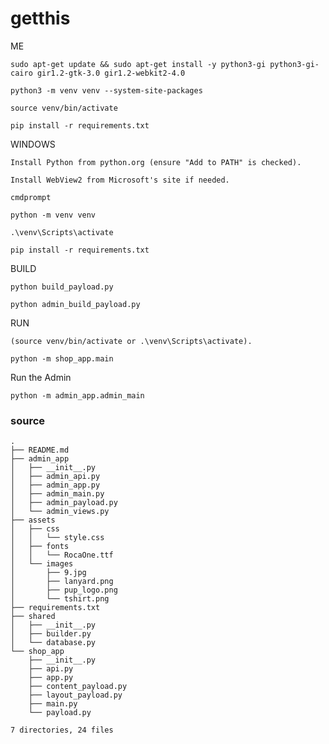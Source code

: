# getthis

ME

    sudo apt-get update && sudo apt-get install -y python3-gi python3-gi-cairo gir1.2-gtk-3.0 gir1.2-webkit2-4.0

    python3 -m venv venv --system-site-packages

    source venv/bin/activate

    pip install -r requirements.txt

WINDOWS

    Install Python from python.org (ensure "Add to PATH" is checked).

    Install WebView2 from Microsoft's site if needed.

    cmdprompt

    python -m venv venv

    .\venv\Scripts\activate

    pip install -r requirements.txt

BUILD


    python build_payload.py

    python admin_build_payload.py

RUN

    (source venv/bin/activate or .\venv\Scripts\activate).

    python -m shop_app.main

Run the Admin

    python -m admin_app.admin_main




### source

```
.
├── README.md
├── admin_app
│   ├── __init__.py
│   ├── admin_api.py
│   ├── admin_app.py
│   ├── admin_main.py
│   ├── admin_payload.py
│   └── admin_views.py
├── assets
│   ├── css
│   │   └── style.css
│   ├── fonts
│   │   └── RocaOne.ttf
│   └── images
│       ├── 9.jpg
│       ├── lanyard.png
│       ├── pup_logo.png
│       └── tshirt.png
├── requirements.txt
├── shared
│   ├── __init__.py
│   ├── builder.py
│   └── database.py
└── shop_app
    ├── __init__.py
    ├── api.py
    ├── app.py
    ├── content_payload.py
    ├── layout_payload.py
    ├── main.py
    └── payload.py

7 directories, 24 files
```


